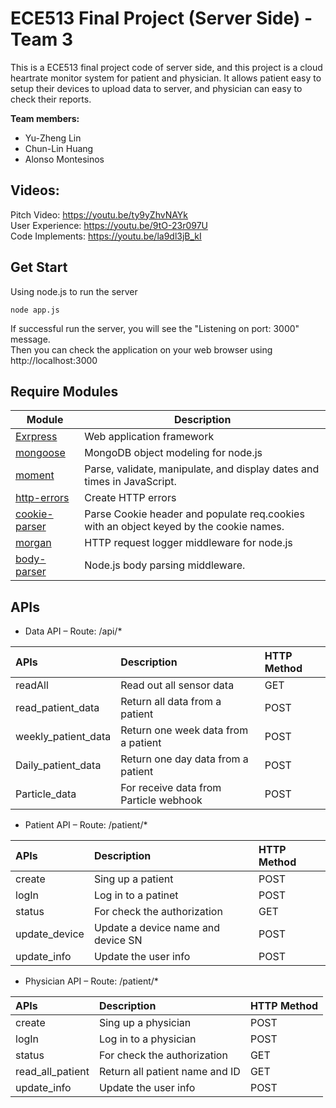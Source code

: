 ECE513 Final Project (Server Side) - Team 3
======

This is a ECE513 final project code of server side, and this project is a cloud heartrate monitor system for patient and physician. It allows patient easy to setup their devices to upload data to server, and physician can easy to check their reports.

**Team members:**

- Yu-Zheng Lin
- Chun-Lin Huang
- Alonso Montesinos

Videos:
---------
Pitch Video: https://youtu.be/ty9yZhvNAYk  
User Experience: https://youtu.be/9tO-23r097U  
Code Implements: https://youtu.be/la9dl3jB_kI

Get Start
---------
Using node.js to run the server
```
node app.js
```
If successful run the server, you will see the "Listening on port: 3000" message.  
Then you can check the application on your web browser using http://localhost:3000

Require Modules
----------

| Module | Description |
| --- | --- |
| [Exrpress](https://expressjs.com/) | Web application framework |
| [mongoose](https://mongoosejs.com/) | MongoDB object modeling for node.js |
| [moment](https://momentjs.com/) | Parse, validate, manipulate, and display dates and times in JavaScript. |
| [http-errors](https://www.npmjs.com/package/http-errors) | Create HTTP errors |
| [cookie-parser](https://www.npmjs.com/package/cookie-parser) | Parse Cookie header and populate req.cookies with an object keyed by the cookie names. |
| [morgan](https://www.npmjs.com/package/morgan) | HTTP request logger middleware for node.js |
| [body-parser](https://www.npmjs.com/package/body-parser) | Node.js body parsing middleware. |

APIs
----------

- Data API – Route: /api/\*

|APIs|Description|HTTP Method|
| :- | :- | :- |
|readAll|Read out all sensor data|GET|
|read\_patient\_data|Return all data from a patient|POST|
|weekly\_patient\_data|Return one week data from a patient|POST|
|Daily\_patient\_data|Return one day data from a patient|POST|
|Particle\_data|For receive data from Particle webhook|POST|

- Patient API – Route: /patient/\*

|APIs|Description|HTTP Method|
| :- | :- | :- |
|create|Sing up a patient|POST|
|logIn|Log in to a patinet|POST|
|status|For check the authorization|GET|
|update\_device|Update a device name and device SN|POST|
|update\_info|Update the user info|POST|

- Physician API – Route: /patient/\*

|APIs|Description|HTTP Method|
| :- | :- | :- |
|create|Sing up a physician|POST|
|logIn|Log in to a physician|POST|
|status|For check the authorization|GET|
|read\_all\_patient|Return all patient name and ID|GET|
|update\_info|Update the user info|POST|
